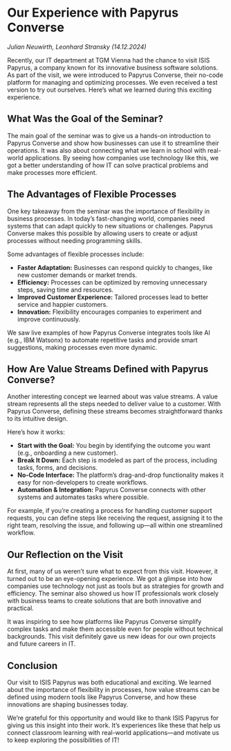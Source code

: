 # Our Experience with Papyrus Converse

_Julian Neuwirth, Leonhard Stransky (14.12.2024)_

Recently, our IT department at TGM Vienna had the chance to visit ISIS Papyrus, a company known for its innovative business software solutions. As part of the visit, we were introduced to Papyrus Converse, their no-code platform for managing and optimizing processes. We even received a test version to try out ourselves. Here’s what we learned during this exciting experience.

## What Was the Goal of the Seminar?

The main goal of the seminar was to give us a hands-on introduction to Papyrus Converse and show how businesses can use it to streamline their operations. It was also about connecting what we learn in school with real-world applications. By seeing how companies use technology like this, we got a better understanding of how IT can solve practical problems and make processes more efficient.

## The Advantages of Flexible Processes

One key takeaway from the seminar was the importance of flexibility in business processes. In today’s fast-changing world, companies need systems that can adapt quickly to new situations or challenges. Papyrus Converse makes this possible by allowing users to create or adjust processes without needing programming skills.

Some advantages of flexible processes include:

- **Faster Adaptation:** Businesses can respond quickly to changes, like new customer demands or market trends.
- **Efficiency:** Processes can be optimized by removing unnecessary steps, saving time and resources.
- **Improved Customer Experience:** Tailored processes lead to better service and happier customers.
- **Innovation:** Flexibility encourages companies to experiment and improve continuously.

We saw live examples of how Papyrus Converse integrates tools like AI (e.g., IBM Watsonx) to automate repetitive tasks and provide smart suggestions, making processes even more dynamic.

## How Are Value Streams Defined with Papyrus Converse?

Another interesting concept we learned about was value streams. A value stream represents all the steps needed to deliver value to a customer. With Papyrus Converse, defining these streams becomes straightforward thanks to its intuitive design.

Here’s how it works:

- **Start with the Goal:** You begin by identifying the outcome you want (e.g., onboarding a new customer).
- **Break It Down:** Each step is modeled as part of the process, including tasks, forms, and decisions.
- **No-Code Interface:** The platform’s drag-and-drop functionality makes it easy for non-developers to create workflows.
- **Automation & Integration:** Papyrus Converse connects with other systems and automates tasks where possible.

For example, if you’re creating a process for handling customer support requests, you can define steps like receiving the request, assigning it to the right team, resolving the issue, and following up—all within one streamlined workflow.

## Our Reflection on the Visit

At first, many of us weren’t sure what to expect from this visit. However, it turned out to be an eye-opening experience. We got a glimpse into how companies use technology not just as tools but as strategies for growth and efficiency. The seminar also showed us how IT professionals work closely with business teams to create solutions that are both innovative and practical.

It was inspiring to see how platforms like Papyrus Converse simplify complex tasks and make them accessible even for people without technical backgrounds. This visit definitely gave us new ideas for our own projects and future careers in IT.

## Conclusion

Our visit to ISIS Papyrus was both educational and exciting. We learned about the importance of flexibility in processes, how value streams can be defined using modern tools like Papyrus Converse, and how these innovations are shaping businesses today.

We’re grateful for this opportunity and would like to thank ISIS Papyrus for giving us this insight into their work. It’s experiences like these that help us connect classroom learning with real-world applications—and motivate us to keep exploring the possibilities of IT!
